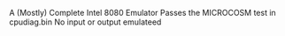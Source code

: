 A (Mostly) Complete Intel 8080 Emulator
Passes the MICROCOSM test in cpudiag.bin
No input or output emulateed
